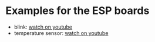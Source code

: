 # Examples for the ESP boards
- blink: [watch on youtube](https://youtu.be/DShBrBBUAt4)
- temperature sensor: [watch on youtube](https://www.youtube.com/watch?v=pWBKxe0cimc)
